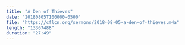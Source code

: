 ```yaml
---
title: "A Den of Thieves"
date: "20180805T100000-0500"
file: "https://cflcn.org/sermons/2018-08-05-a-den-of-thieves.m4a"
length: "13367488"
duration: "27:49"
---
```

